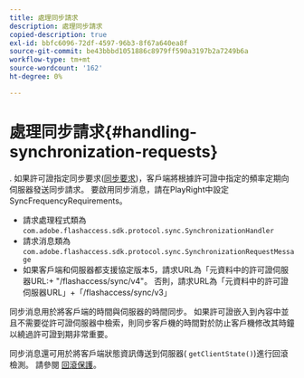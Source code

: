 ```yaml
---
title: 處理同步請求
description: 處理同步請求
copied-description: true
exl-id: bbfc6096-72df-4597-96b3-8f67a640ea8f
source-git-commit: be43bbbd1051886c8979ff590a3197b2a7249b6a
workflow-type: tm+mt
source-wordcount: '162'
ht-degree: 0%

---
```


# 處理同步請求{#handling-synchronization-requests}

. 如果許可證指定同步要求([同步要求](../../aaxs-protecting-content/content-introduction/content-usage-rules/content-time-based-rules/content-time-based-rules-defining.md#requirements-for-synchronization))，客戶端將根據許可證中指定的頻率定期向伺服器發送同步請求。 要啟用同步消息，請在PlayRight中設定SyncFrequencyRequirements。

* 請求處理程式類為 `com.adobe.flashaccess.sdk.protocol.sync.SynchronizationHandler`
* 請求消息類為 `com.adobe.flashaccess.sdk.protocol.sync.SynchronizationRequestMessage`
* 如果客戶端和伺服器都支援協定版本5，請求URL為「元資料中的許可證伺服器URL:+ &quot;/flashaccess/sync/v4&quot;。 否則，請求URL為「元資料中的許可證伺服器URL」+「/flashaccess/sync/v3」

同步消息用於將客戶端的時間與伺服器的時間同步。 如果許可證嵌入到內容中並且不需要從許可證伺服器中檢索，則同步客戶機的時間對於防止客戶機修改其時鐘以繞過許可證到期非常重要。

同步消息還可用於將客戶端狀態資訊傳送到伺服器( `getClientState()`)進行回滾檢測。 請參閱 [回滾保護](../../aaxs-protecting-content/content-implementing-the-license-server/content-processing-aaxs-requests/content-rollback-detection.md)。
